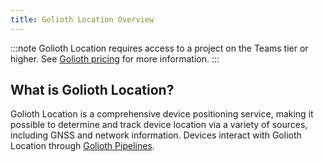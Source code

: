 ```yaml
---
title: Golioth Location Overview
---
```


:::note
Golioth Location requires access to a project on the Teams tier or higher. See
[Golioth pricing](https://golioth.io/pricing) for more information.
:::

## What is Golioth Location?

Golioth Location is a comprehensive device positioning service, making it
possible to determine and track device location via a variety of sources,
including GNSS and network information. Devices interact with Golioth Location
through [Golioth Pipelines](/data-routing).
